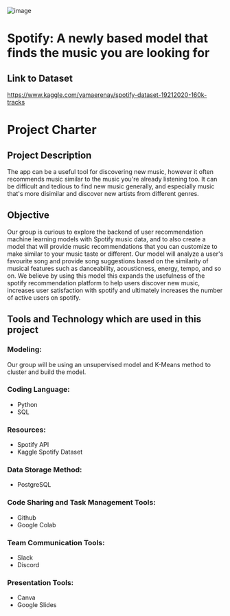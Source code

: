 
![image](https://user-images.githubusercontent.com/77694480/125197998-0bd7d800-e22e-11eb-9177-bcf337b9d146.png)

# Spotify: A newly based model that finds the music you are looking for


## Link to Dataset
https://www.kaggle.com/yamaerenay/spotify-dataset-19212020-160k-tracks


# Project Charter
## Project Description


The app can be a useful tool for discovering new music, however it often recommends music similar to the music you're already listening too. It can be difficult and tedious to find new music generally, and especially music that's more disimilar and discover new artists from different genres.

## Objective
Our group is curious to explore the backend of user recommendation machine learning models with Spotify music data, and to also create a model that will provide music recommendations that you can customize to make similar to your music taste or different. Our model will analyze a user's favourite song and provide song suggestions based on the similarity of musical features such as danceability, acousticness, energy, tempo, and so on. We believe by using this model this expands the usefulness of the spotify recommendation platform to help users discover new music, increases user satisfaction with spotify and ultimately increases the number of active users on spotify.

## Tools and Technology which are used in this project

### Modeling:
Our group will be using an unsupervised model and K-Means method to cluster and build the model.

### Coding Language:
- Python
- SQL

### Resources:
- Spotify API
- Kaggle Spotify Dataset

### Data Storage Method:
- PostgreSQL


### Code Sharing and Task Management Tools:
- Github
- Google Colab

### Team Communication Tools:
- Slack
- Discord

### Presentation Tools:
- Canva
- Google Slides


